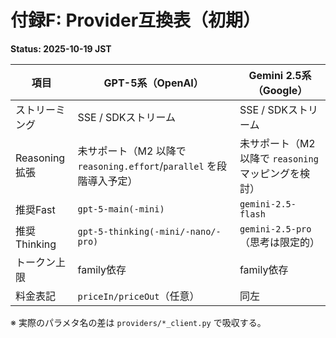 # 付録F: Provider互換表（初期）
**Status: 2025-10-19 JST**

| 項目 | GPT-5系（OpenAI） | Gemini 2.5系（Google） |
|---|---|---|
| ストリーミング | SSE / SDKストリーム | SSE / SDKストリーム |
| Reasoning拡張 | 未サポート（M2 以降で `reasoning.effort`/`parallel` を段階導入予定） | 未サポート（M2 以降で `reasoning` マッピングを検討） |
| 推奨Fast | `gpt-5-main(-mini)` | `gemini-2.5-flash` |
| 推奨Thinking | `gpt-5-thinking(-mini/-nano/-pro)` | `gemini-2.5-pro`（思考は限定的） |
| トークン上限 | family依存 | family依存 |
| 料金表記 | `priceIn/priceOut`（任意） | 同左 |

※ 実際のパラメタ名の差は `providers/*_client.py` で吸収する。

